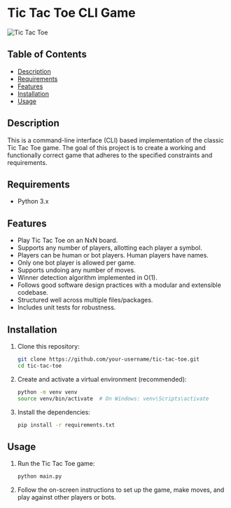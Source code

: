 # Tic Tac Toe CLI Game

![Tic Tac Toe](https://ibb.co/DtRqjZp)

## Table of Contents

- [Description](#description)
- [Requirements](#requirements)
- [Features](#features)
- [Installation](#installation)
- [Usage](#usage)

## Description

This is a command-line interface (CLI) based implementation of the classic Tic Tac Toe game. The goal of this project is to create a working and functionally correct game that adheres to the specified constraints and requirements.

## Requirements

- Python 3.x

## Features

- Play Tic Tac Toe on an NxN board.
- Supports any number of players, allotting each player a symbol.
- Players can be human or bot players. Human players have names.
- Only one bot player is allowed per game.
- Supports undoing any number of moves.
- Winner detection algorithm implemented in O(1).
- Follows good software design practices with a modular and extensible codebase.
- Structured well across multiple files/packages.
- Includes unit tests for robustness.

## Installation

1. Clone this repository:

   ```bash
   git clone https://github.com/your-username/tic-tac-toe.git
   cd tic-tac-toe
    ```

2. Create and activate a virtual environment (recommended):

    ```bash
    python -m venv venv
    source venv/bin/activate  # On Windows: venv\Scripts\activate
    ```

3. Install the dependencies:

    ```bash
    pip install -r requirements.txt

    ```

## Usage

1. Run the Tic Tac Toe game:

    ```bash
    python main.py
    ```

2. Follow the on-screen instructions to set up the game, make moves, and play against other players or bots.
